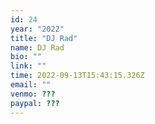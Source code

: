 ```yaml
---
id: 24
year: "2022"
title: "DJ Rad"
name: DJ Rad
bio: ""
link: ""
time: 2022-09-13T15:43:15.326Z
email: ""
venmo: ???
paypal: ???
---
```

